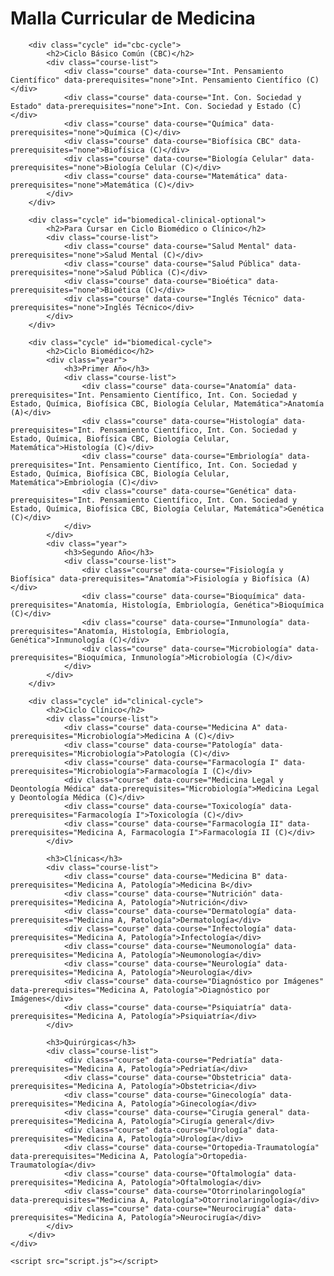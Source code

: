 <!DOCTYPE html>
<html lang="es">
<head>
    <meta charset="UTF-8">
    <meta name="viewport" content="width=device-width, initial-scale=1.0">
    <title>Malla Curricular Interactiva</title>
    <link rel="stylesheet" href="styles.css">
</head>
<body>
    <div class="container">
        <h1>Malla Curricular de Medicina</h1>

        <div class="cycle" id="cbc-cycle">
            <h2>Ciclo Básico Común (CBC)</h2>
            <div class="course-list">
                <div class="course" data-course="Int. Pensamiento Científico" data-prerequisites="none">Int. Pensamiento Científico (C)</div>
                <div class="course" data-course="Int. Con. Sociedad y Estado" data-prerequisites="none">Int. Con. Sociedad y Estado (C)</div>
                <div class="course" data-course="Química" data-prerequisites="none">Química (C)</div>
                <div class="course" data-course="Biofísica CBC" data-prerequisites="none">Biofísica (C)</div>
                <div class="course" data-course="Biología Celular" data-prerequisites="none">Biología Celular (C)</div>
                <div class="course" data-course="Matemática" data-prerequisites="none">Matemática (C)</div>
            </div>
        </div>

        <div class="cycle" id="biomedical-clinical-optional">
            <h2>Para Cursar en Ciclo Biomédico o Clínico</h2>
            <div class="course-list">
                <div class="course" data-course="Salud Mental" data-prerequisites="none">Salud Mental (C)</div>
                <div class="course" data-course="Salud Pública" data-prerequisites="none">Salud Pública (C)</div>
                <div class="course" data-course="Bioética" data-prerequisites="none">Bioética (C)</div>
                <div class="course" data-course="Inglés Técnico" data-prerequisites="none">Inglés Técnico</div>
            </div>
        </div>

        <div class="cycle" id="biomedical-cycle">
            <h2>Ciclo Biomédico</h2>
            <div class="year">
                <h3>Primer Año</h3>
                <div class="course-list">
                    <div class="course" data-course="Anatomía" data-prerequisites="Int. Pensamiento Científico, Int. Con. Sociedad y Estado, Química, Biofísica CBC, Biología Celular, Matemática">Anatomía (A)</div>
                    <div class="course" data-course="Histología" data-prerequisites="Int. Pensamiento Científico, Int. Con. Sociedad y Estado, Química, Biofísica CBC, Biología Celular, Matemática">Histología (C)</div>
                    <div class="course" data-course="Embriología" data-prerequisites="Int. Pensamiento Científico, Int. Con. Sociedad y Estado, Química, Biofísica CBC, Biología Celular, Matemática">Embriología (C)</div>
                    <div class="course" data-course="Genética" data-prerequisites="Int. Pensamiento Científico, Int. Con. Sociedad y Estado, Química, Biofísica CBC, Biología Celular, Matemática">Genética (C)</div>
                </div>
            </div>
            <div class="year">
                <h3>Segundo Año</h3>
                <div class="course-list">
                    <div class="course" data-course="Fisiología y Biofísica" data-prerequisites="Anatomía">Fisiología y Biofísica (A)</div>
                    <div class="course" data-course="Bioquímica" data-prerequisites="Anatomía, Histología, Embriología, Genética">Bioquímica (C)</div>
                    <div class="course" data-course="Inmunología" data-prerequisites="Anatomía, Histología, Embriología, Genética">Inmunología (C)</div>
                    <div class="course" data-course="Microbiología" data-prerequisites="Bioquímica, Inmunología">Microbiología (C)</div>
                </div>
            </div>
        </div>

        <div class="cycle" id="clinical-cycle">
            <h2>Ciclo Clínico</h2>
            <div class="course-list">
                <div class="course" data-course="Medicina A" data-prerequisites="Microbiología">Medicina A (C)</div>
                <div class="course" data-course="Patología" data-prerequisites="Microbiología">Patología (C)</div>
                <div class="course" data-course="Farmacología I" data-prerequisites="Microbiología">Farmacología I (C)</div>
                <div class="course" data-course="Medicina Legal y Deontología Médica" data-prerequisites="Microbiología">Medicina Legal y Deontología Médica (C)</div>
                <div class="course" data-course="Toxicología" data-prerequisites="Farmacología I">Toxicología (C)</div>
                <div class="course" data-course="Farmacología II" data-prerequisites="Medicina A, Farmacología I">Farmacología II (C)</div>
            </div>

            <h3>Clínicas</h3>
            <div class="course-list">
                <div class="course" data-course="Medicina B" data-prerequisites="Medicina A, Patología">Medicina B</div>
                <div class="course" data-course="Nutrición" data-prerequisites="Medicina A, Patología">Nutrición</div>
                <div class="course" data-course="Dermatología" data-prerequisites="Medicina A, Patología">Dermatología</div>
                <div class="course" data-course="Infectología" data-prerequisites="Medicina A, Patología">Infectología</div>
                <div class="course" data-course="Neumonología" data-prerequisites="Medicina A, Patología">Neumonología</div>
                <div class="course" data-course="Neurología" data-prerequisites="Medicina A, Patología">Neurología</div>
                <div class="course" data-course="Diagnóstico por Imágenes" data-prerequisites="Medicina A, Patología">Diagnóstico por Imágenes</div>
                <div class="course" data-course="Psiquiatría" data-prerequisites="Medicina A, Patología">Psiquiatría</div>
            </div>

            <h3>Quirúrgicas</h3>
            <div class="course-list">
                <div class="course" data-course="Pedriatía" data-prerequisites="Medicina A, Patología">Pedriatía</div>
                <div class="course" data-course="Obstetricia" data-prerequisites="Medicina A, Patología">Obstetricia</div>
                <div class="course" data-course="Ginecología" data-prerequisites="Medicina A, Patología">Ginecología</div>
                <div class="course" data-course="Cirugía general" data-prerequisites="Medicina A, Patología">Cirugía general</div>
                <div class="course" data-course="Urología" data-prerequisites="Medicina A, Patología">Urología</div>
                <div class="course" data-course="Ortopedia-Traumatología" data-prerequisites="Medicina A, Patología">Ortopedia-Traumatología</div>
                <div class="course" data-course="Oftalmología" data-prerequisites="Medicina A, Patología">Oftalmología</div>
                <div class="course" data-course="Otorrinolaringología" data-prerequisites="Medicina A, Patología">Otorrinolaringología</div>
                <div class="course" data-course="Neurocirugía" data-prerequisites="Medicina A, Patología">Neurocirugía</div>
            </div>
        </div>
    </div>

    <script src="script.js"></script>
</body>
</html>
